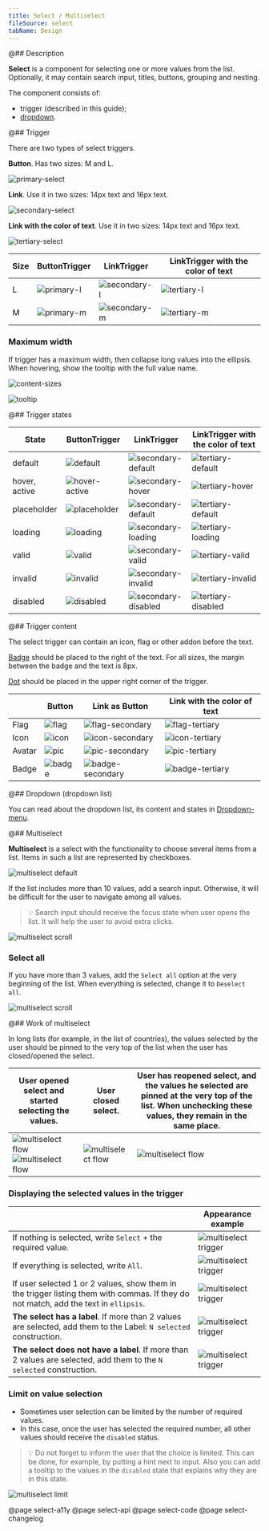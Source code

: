 ```yaml
---
title: Select / Multiselect
fileSource: select
tabName: Design
---
```


@## Description

**Select** is a component for selecting one or more values from the list. Optionally, it may contain search input, titles, buttons, grouping and nesting.

The component consists of:

- trigger (described in this guide);
- [dropdown](/components/dropdown-menu/).

@## Trigger

There are two types of select triggers.

**Button**. Has two sizes: M and L.

![primary-select](static/primary-default.png)

**Link**. Use it in two sizes: 14px text and 16px text.

![secondary-select](static/inline-select-placeholder.png)

**Link with the color of text**. Use it in two sizes: 14px text and 16px text.

![tertiary-select](static/tertiary.png)

| Size | ButtonTrigger                             | LinkTrigger                                | LinkTrigger with the color of text          |
| ---- | ----------------------------------------- | ------------------------------------------ | ------------------------------------------- |
| L    | ![primary-l](static/primary-select-l.png) | ![secondary-l](static/inline-select-l.png) | ![tertiary-l](static/tertiary-select-l.png) |
| M    | ![primary-m](static/primary-select-m.png) | ![secondary-m](static/inline-select-m.png) | ![tertiary-m](static/tertiary-select-m.png) |

### Maximum width

If trigger has a maximum width, then collapse long values into the ellipsis. When hovering, show the tooltip with the full value name.

![content-sizes](static/content-sizes.png)

![tooltip](static/tooltip.png)

@## Trigger states

| State         | ButtonTrigger                                    | LinkTrigger                                                | LinkTrigger with the color of text                          |
| ------------- | ------------------------------------------------ | ---------------------------------------------------------- | ----------------------------------------------------------- |
| default       | ![default](static/primary-default.png)           | ![secondary-default](static/inline-select-placeholder.png) | ![tertiary-default](static/tertiary-select-placeholder.png) |
| hover, active | ![hover-active](static/primary-hover-active.png) | ![secondary-hover](static/inline-select-hover.png)         | ![tertiary-hover](static/tertiary-select-hover.png)         |
| placeholder   | ![placeholder](static/primary-placeholder.png)   | ![secondary-default](static/inline-select-placeholder.png) | ![tertiary-default](static/tertiary-select-placeholder.png) |
| loading       | ![loading](static/primary-loading.png)           | ![secondary-loading](static/inline-select-loading.png)     | ![tertiary-loading](static/tertiary-select-loading.png)     |
| valid         | ![valid](static/primary-valid.png)               | ![secondary-valid](static/inline-select-valid.png)         | ![tertiary-valid](static/inline-select-valid.png)           |
| invalid       | ![invalid](static/primary-invalid.png)           | ![secondary-invalid](static/inline-select-invalid.png)     | ![tertiary-invalid](static/inline-select-invalid.png)       |
| disabled      | ![disabled](static/primary-disabled.png)         | ![secondary-disabled](static/inline-select-disabled.png)   | ![tertiary-disabled](static/tertiary-select-disabled.png)   |

@## Trigger content

The select trigger can contain an icon, flag or other addon before the text.

[Badge](/components/badge/) should be placed to the right of the text. For all sizes, the margin between the badge and the text is 8px.

[Dot](/components/dot/) should be placed in the upper right corner of the trigger.

|        | Button                             | Link as Button                              | Link with the color of text                  |
| ------ | ---------------------------------- | ------------------------------------------- | -------------------------------------------- |
| Flag   | ![flag](static/flag-primary.png)   | ![flag-secondary](static/inline-flag.png)   | ![flag-tertiary](static/tertiary-flag.png)   |
| Icon   | ![icon](static/icon-primary.png)   | ![icon-secondary](static/inline-icon.png)   | ![icon-tertiary](static/tertiary-icon.png)   |
| Avatar | ![pic](static/pic-primary.png)     | ![pic-secondary](static/inline-pic.png)     | ![pic-tertiary](static/tertiary-pic.png)     |
| Badge  | ![badge](static/badge-primary.png) | ![badge-secondary](static/inline-badge.png) | ![badge-tertiary](static/tertiary-badge.png) |

@## Dropdown (dropdown list)

You can read about the dropdown list, its content and states in [Dropdown-menu](/components/dropdown-menu/).

@## Multiselect

**Multiselect** is a select with the functionality to choose several items from a list. Items in such a list are represented by checkboxes.

![multiselect default](static/multiselect-default.png)

If the list includes more than 10 values, add a search input. Otherwise, it will be difficult for the user to navigate among all values.

> 💡 Search input should receive the focus state when user opens the list. It will help the user to avoid extra clicks.

![multiselect scroll](static/multiselect-scroll.png)

### Select all

If you have more than 3 values, add the `Select all` option at the very beginning of the list. When everything is selected, change it to `Deselect all`.

![multiselect scroll](static/multiselect-all.png)

@## Work of multiselect

In long lists (for example, in the list of countries), the values selected by the user should be pinned to the very top of the list when the user has closed/opened the select.

| User opened select and started selecting the values.                                                  | User closed select.                                | User has reopened select, and the values he selected are pinned at the very top of the list. When unchecking these values, they remain in the same place. |
| ----------------------------------------------------------------------------------------------------- | -------------------------------------------------- | --------------------------------------------------------------------------------------------------------------------------------------------------------- |
| ![multiselect flow](static/multiselect-flow-1.png) ![multiselect flow](static/multiselect-flow-2.png) | ![multiselect flow](static/multiselect-flow-3.png) | ![multiselect flow](static/multiselect-flow-4.png)                                                                                                        |

### Displaying the selected values in the trigger

|                                                                                                                                      | Appearance example                                       |
| ------------------------------------------------------------------------------------------------------------------------------------ | -------------------------------------------------------- |
| If nothing is selected, write `Select` + the required value.                                                                         | ![multiselect trigger](static/multiselect-trigger-1.png) |
| If everything is selected, write `All`.                                                                                              | ![multiselect trigger](static/multiselect-trigger-2.png) |
| If user selected 1 or 2 values, show them in the trigger listing them with commas. If they do not match, add the text in `ellipsis`. | ![multiselect trigger](static/multiselect-trigger-3.png) |
| **The select has a label**. If more than 2 values are selected, add them to the Label: `N selected` construction.                    | ![multiselect trigger](static/multiselect-trigger-5.png) |
| **The select does not have a label**. If more than 2 values are selected, add them to the `N selected` construction.                 | ![multiselect trigger](static/multiselect-trigger-4.png) |

### Limit on value selection

- Sometimes user selection can be limited by the number of required values.
- In this case, once the user has selected the required number, all other values should receive the `disabled` status.

> 💡 Do not forget to inform the user that the choice is limited. This can be done, for example, by putting a hint next to input. Also you can add a tooltip to the values in the `disabled` state that explains why they are in this state.

![multiselect limit](static/multiselect-limit.png)

@page select-a11y
@page select-api
@page select-code
@page select-changelog
